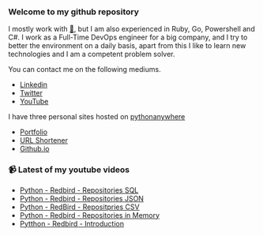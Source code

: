 ### Welcome to my github repository

I mostly work with [:snake:](https://www.python.org/), but I am also experienced in Ruby, Go, Powershell and C#. I work as a Full-Time DevOps engineer for a big company, and I try to better the environment on a daily basis, apart from this I like to learn new technologies and I am a competent problem solver.

You can contact me on the following mediums.
- [Linkedin](https://www.linkedin.com/in/r3ap3rpy)
- [Twitter](https://twitter.com/r3ap3rpy)
- [YouTube](https://www.youtube.com/channel/UC1qkMXH8d2I9DDAtBSeEHqg)

I have three personal sites hosted on [pythonanywhere](https://www.pythonanywhere.com/)
- [Portfolio](http://r3ap3rpy.pythonanywhere.com/)
- [URL Shortener](http://shortenpy.pythonanywhere.com/)
- [Github.io](https://r3ap3rpy.github.io/)

### :video_camera: Latest of my youtube videos
<!-- YOUTUBE:START -->
- [Python - Redbird - Repositories SQL](https://www.youtube.com/watch?v=KGkeZJnNzFk)
- [Python - Redbird - Repositories JSON](https://www.youtube.com/watch?v=MShdj-N0DKM)
- [Python - RedBird - Repositpries CSV](https://www.youtube.com/watch?v=PRcXfg-ut8E)
- [Python - Redbird - Repositories in Memory](https://www.youtube.com/watch?v=hZUCZOGCYBQ)
- [Pytthon - Redbird - Introduction](https://www.youtube.com/watch?v=xtVkBioTD7Y)
<!-- YOUTUBE:END -->

